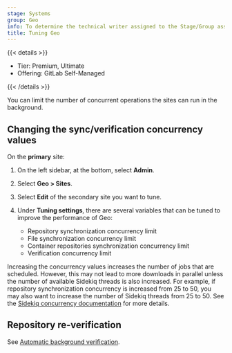 ```yaml
---
stage: Systems
group: Geo
info: To determine the technical writer assigned to the Stage/Group associated with this page, see https://handbook.gitlab.com/handbook/product/ux/technical-writing/#assignments
title: Tuning Geo
---
```


{{< details >}}

- Tier: Premium, Ultimate
- Offering: GitLab Self-Managed

{{< /details >}}

You can limit the number of concurrent operations the sites can run
in the background.

## Changing the sync/verification concurrency values

On the **primary** site:

1. On the left sidebar, at the bottom, select **Admin**.
1. Select **Geo > Sites**.
1. Select **Edit** of the secondary site you want to tune.
1. Under **Tuning settings**, there are several variables that can be tuned to
   improve the performance of Geo:

   - Repository synchronization concurrency limit
   - File synchronization concurrency limit
   - Container repositories synchronization concurrency limit
   - Verification concurrency limit

Increasing the concurrency values increases the number of jobs that are scheduled.
However, this may not lead to more downloads in parallel unless the number of
available Sidekiq threads is also increased. For example, if repository synchronization
concurrency is increased from 25 to 50, you may also want to increase the number
of Sidekiq threads from 25 to 50. See the
[Sidekiq concurrency documentation](../../sidekiq/extra_sidekiq_processes.md#concurrency)
for more details.

## Repository re-verification

See
[Automatic background verification](../disaster_recovery/background_verification.md).
